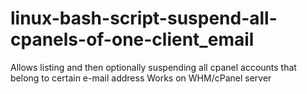 # linux-bash-script-suspend-all-cpanels-of-one-client_email
Allows listing and then optionally suspending all cpanel accounts that belong to certain e-mail address
Works on WHM/cPanel server
